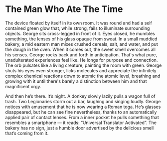# The Man Who Ate The Time

The device floated by itself in its own room. It was round and had a self contained green glow that, while strong, fails to illuminate surrounding objects. George sits cross-legged in front of it. Eyes closed, he mumbles something, the lenses of his glass opaque from sweat. In a small muddied bakery, a mid eastern man mixes crushed cereals, salt, and water, and put the dough in the oven. When it comes out, the sweet smell overcomes all his senses. George rocks back and forth in anticipation. That's what pure, unadulterated experiences feel like. He longs for purpose and connection. The orb pulsates like a living creature, painting the room with green. George shuts his eyes even stronger, licks molecules and appreciate the infinitely complex chemical reactions down to atomic the atomic level, breathing and growing with it until there's barely a distinction between him and that magnificent orgy. 

And then he’s there. It’s night. A donkey slowly lazily pulls a wagon full of trash. Two Legionaries storm out a bar, laughing and singing loudly. George notices with amusement that he is now wearing a Roman toga. He’s glasses disappeared, but he can see fine nevertheless, thanks to an automatically applied pair of contact lenses. From a inner pocket he pulls something that resembles a smartphone — it reads: “Universal Translator Activated”. The bakery has no sign, just a humble door advertised by the delicious smell that’s coming from it. 
